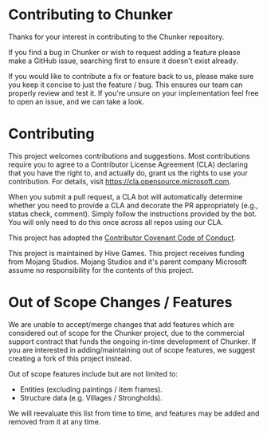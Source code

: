 # Contributing to Chunker

Thanks for your interest in contributing to the Chunker repository.

If you find a bug in Chunker or wish to request adding a feature please make a GitHub issue, searching first to ensure
it doesn't exist already.

If you would like to contribute a fix or feature back to us, please make sure you keep it concise to just the feature /
bug. This ensures our team can properly review and test it. If you're unsure on your implementation feel free to open an
issue, and we can take a look.

# Contributing

This project welcomes contributions and suggestions. Most contributions require you to agree to a
Contributor License Agreement (CLA) declaring that you have the right to, and actually do, grant us
the rights to use your contribution. For details, visit https://cla.opensource.microsoft.com.

When you submit a pull request, a CLA bot will automatically determine whether you need to provide
a CLA and decorate the PR appropriately (e.g., status check, comment). Simply follow the instructions
provided by the bot. You will only need to do this once across all repos using our CLA.

This project has adopted the [Contributor Covenant Code of Conduct](https://www.contributor-covenant.org/version/2/0/code_of_conduct/).

This project is maintained by Hive Games. This project receives funding from Mojang Studios. Mojang Studios and it's parent company Microsoft assume no responsibility for the contents of this project.

# Out of Scope Changes / Features
We are unable to accept/merge changes that add features which are considered out of scope for the Chunker project, due to the commercial support contract that funds the ongoing in-time development of Chunker. If you are interested in adding/maintaining out of scope features, we suggest creating a fork of this project instead.

Out of scope features include but are not limited to:

- Entities (excluding paintings / item frames).
- Structure data (e.g. Villages / Strongholds).

We will reevaluate this list from time to time, and features may be added and removed from it at any time.
